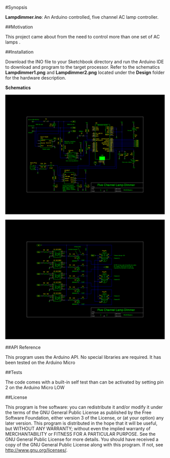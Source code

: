 #Synopsis

**Lampdimmer.ino**: An Arduino controlled, five channel AC lamp controller. 

##Motivation

This project came about from the need to control more than one set of AC lamps .  

##Installation

Download the INO file to your Sketchbook directory and run the Arduino IDE to download and program to the target processor. Refer to the schematics **Lampdimmer1.png** and **Lampdimmer2.png** located under the **Design** folder for the hardware description.

**Schematics**

![alt tag](https://github.com/Billwilliams1952/Arduino-Five-Channel-Music-to-AC-Lamp-Synchronizer/blob/master/Design/lampdimmer.png?raw=true)

![alt tag](https://github.com/Billwilliams1952/Arduino-Five-Channel-Music-to-AC-Lamp-Synchronizer/blob/master/Design/lampdimmer2.png?raw=true)

##API Reference

This program uses the Arduino API. No special libraries are required. It has been tested on the Arduino Micro

##Tests

The code comes with a built-in self test than can be activated by setting pin 2 on the Arduino Micro LOW

##License

This program is free software: you can redistribute it and/or modify it under the terms of the GNU General Public
License as published by the Free Software Foundation, either version 3 of the License, or (at your option) any later version. This program is distributed in the hope that it will be useful, but WITHOUT ANY WARRANTY; without even the
implied warranty of MERCHANTABILITY or FITNESS FOR A PARTICULAR PURPOSE.  See the GNU General Public License for more details. You should have received a copy of the GNU General Public License along with this program.  If not, see http://www.gnu.org/licenses/.
